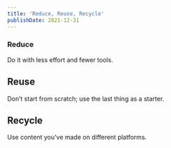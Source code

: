 ```yaml
---
title: 'Reduce, Reuse, Recycle'
publishDate: 2021-12-31
---
```


### Reduce

Do it with less effort and fewer tools.

## Reuse

Don’t start from scratch; use the last thing as a starter.

## Recycle

Use content you’ve made on different platforms.
